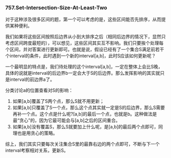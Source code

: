 ### 757.Set-Intersection-Size-At-Least-Two

对于这种涉及很多区间的题，第一个可以考虑的是，这些区间能否先排序，从而提供某种便利。

我们如果将这些区间按照后边界从小到大排序之后（相同后边界的情况下，显然只考虑区间跨度最短的），可以想见，这些区间其实互不影响。我们只要挨个处理每个区间，并对答案进行更新即可。也就是说，假设已经有了一个集合S满足前若干个interval的条件，此时遇到一个新的interval[a,b]，此时S应该如何更新呢？

一个最明显的特点是，我们待处理的这个interval[a,b]，一定在整体上会比S晚，具体的说就是interval的后边界b一定会大于S的后边界。那么发挥影响的其实就只是interval的前边界a了。

分类讨论a的位置查看对S的影响：
1. 如果[a,b]覆盖了S两个点，那么S就不用更新；
2. 如果[a,b]只覆盖了S一个点，那么这个点其实就一定是S的后边界，那么S需要再补一个点。这个点是什么呢?[a,b]的最后一个点，也就是b。这种做法是最“贪心”的，因为它最可能会与[a,b]之后的区间重合。
3. 如果[a,b]没有覆盖S，那么S就要加上什么呢，是[a,b]的最后两个点即可，同理也是用贪心的策略。

综上，我们其实只要每次关注集合S里的最靠右边的两个点即可，不断与下一个interval考察相对关系，更新S。
